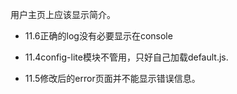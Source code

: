 用户主页上应该显示简介。





+ 11.6正确的log没有必要显示在console

+ 11.4config-lite模块不管用，只好自己加载default.js.
+ 11.5修改后的error页面并不能显示错误信息。
